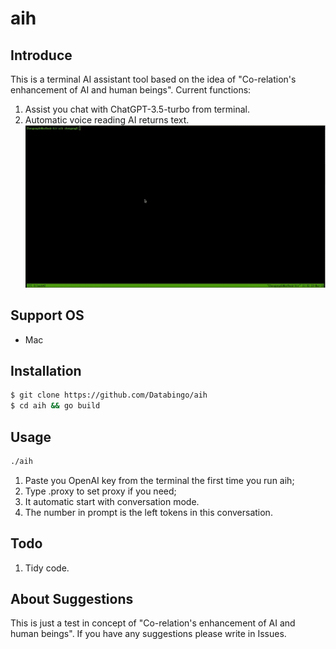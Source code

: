 # aih

## Introduce
This is a terminal AI assistant tool based on the idea of "Co-relation's enhancement of AI and human beings". 
Current functions:
1. Assist you chat with ChatGPT-3.5-turbo from terminal.
2. Automatic voice reading AI returns text. 
![screenshot](aih.gif)

## Support OS
- Mac

## Installation
```bash
$ git clone https://github.com/Databingo/aih
$ cd aih && go build 
```

## Usage
```bash
./aih
```
1. Paste you OpenAI key from the terminal the first time you run aih;
2. Type .proxy to set proxy if you need;
3. It automatic start with conversation mode.
4. The number in prompt is the left tokens in this conversation.

## Todo
1. Tidy code.

## About Suggestions
This is just a test in concept of "Co-relation's enhancement of AI and human beings". 
If you have any suggestions please write in Issues.



